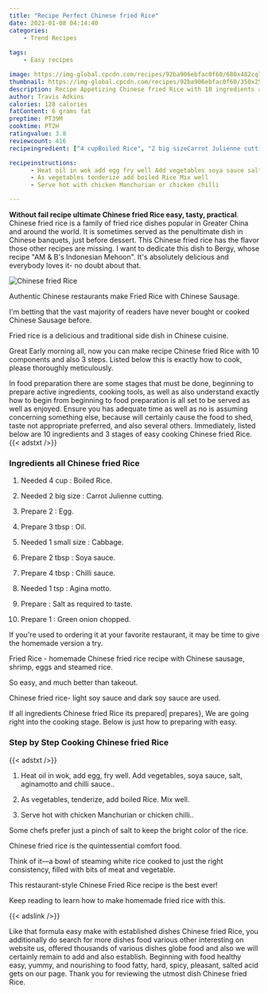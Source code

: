 ```yaml
---
title: "Recipe Perfect Chinese fried Rice"
date: 2021-01-08 04:14:40
categories:
    - Trend Recipes
    
tags:
    - Easy recipes

image: https://img-global.cpcdn.com/recipes/92ba906ebfac0f60/680x482cq70/chinese-fried-rice-recipe-main-photo.jpg
thumbnail: https://img-global.cpcdn.com/recipes/92ba906ebfac0f60/350x250cq70/chinese-fried-rice-recipe-main-photo.jpg
description: Recipe Appetizing Chinese fried Rice with 10 ingredients and 3 stages of easy cooking.
author: Travis Adkins
calories: 128 calories
fatContent: 6 grams fat
preptime: PT39M
cooktime: PT2H
ratingvalue: 3.8
reviewcount: 416
recipeingredient: ["4 cupBoiled Rice", "2 big sizeCarrot Julienne cutting", "2Egg", "3 tbspOil", "1 small sizeCabbage", "2 tbspSoya sauce", "4 tbspChilli sauce", "1 tspAgina motto", "Salt as required to taste", "1Green onion chopped"]

recipeinstructions: 
      - Heat oil in wok add egg fry well Add vegetables soya sauce salt aginamotto and chilli sauce 
      - As vegetables tenderize add boiled Rice Mix well 
      - Serve hot with chicken Manchurian or chicken chilli

---
```




**Without fail recipe ultimate Chinese fried Rice easy, tasty, practical**. Chinese fried rice is a family of fried rice dishes popular in Greater China and around the world. It is sometimes served as the penultimate dish in Chinese banquets, just before dessert. This Chinese fried rice has the flavor those other recipes are missing. I want to dedicate this dish to Bergy, whose recipe &#34;AM &amp; B&#39;s Indonesian Mehoon&#34;. It&#39;s absolutely delicious and everybody loves it- no doubt about that.


![Chinese fried Rice](https://img-global.cpcdn.com/recipes/92ba906ebfac0f60/680x482cq70/chinese-fried-rice-recipe-main-photo.jpg "Chinese fried Rice")



Authentic Chinese restaurants make Fried Rice with Chinese Sausage.

I&#39;m betting that the vast majority of readers have never bought or cooked Chinese Sausage before.

Fried rice is a delicious and traditional side dish in Chinese cuisine.


Great Early morning all, now you can make recipe Chinese fried Rice with 10 components and also 3 steps. Listed below this is exactly how to cook, please thoroughly meticulously.

In food preparation there are some stages that must be done, beginning to prepare active ingredients, cooking tools, as well as also understand exactly how to begin from beginning to food preparation is all set to be served as well as enjoyed. Ensure you has adequate time as well as no is assuming concerning something else, because will certainly cause the food to shed, taste not appropriate preferred, and also several others. Immediately, listed below are 10 ingredients and 3 stages of easy cooking Chinese fried Rice.
{{< adstxt />}}

### Ingredients all Chinese fried Rice


1. Needed 4 cup : Boiled Rice.

1. Needed 2 big size : Carrot Julienne cutting.

1. Prepare 2 : Egg.

1. Prepare 3 tbsp : Oil.

1. Needed 1 small size : Cabbage.

1. Prepare 2 tbsp : Soya sauce.

1. Prepare 4 tbsp : Chilli sauce.

1. Needed 1 tsp : Agina motto.

1. Prepare  : Salt as required to taste.

1. Prepare 1 : Green onion chopped.


If you&#39;re used to ordering it at your favorite restaurant, it may be time to give the homemade version a try.

Fried Rice - homemade Chinese fried rice recipe with Chinese sausage, shrimp, eggs and steamed rice.

So easy, and much better than takeout.

Chinese fried rice- light soy sauce and dark soy sauce are used.


If all ingredients Chinese fried Rice its prepared| prepares}, We are going right into the cooking stage. Below is just how to preparing with easy.

### Step by Step Cooking Chinese fried Rice

{{< adstxt />}}


1. Heat oil in wok, add egg, fry well. Add vegetables, soya sauce, salt, aginamotto and chilli sauce..



1. As vegetables, tenderize, add boiled Rice. Mix well.



1. Serve hot with chicken Manchurian or chicken chilli..




Some chefs prefer just a pinch of salt to keep the bright color of the rice.

Chinese fried rice is the quintessential comfort food.

Think of it—a bowl of steaming white rice cooked to just the right consistency, filled with bits of meat and vegetable.

This restaurant-style Chinese Fried Rice recipe is the best ever!

Keep reading to learn how to make homemade fried rice with this.


{{< adslink />}}

Like that formula easy make with established dishes Chinese fried Rice, you additionally do search for more dishes food various other interesting on website us, offered thousands of various dishes globe food and also we will certainly remain to add and also establish. Beginning with food healthy easy, yummy, and nourishing to food fatty, hard, spicy, pleasant, salted acid gets on our page. Thank you for reviewing the utmost dish Chinese fried Rice.
